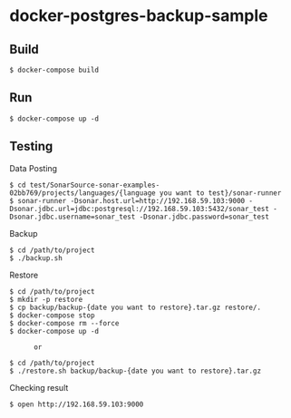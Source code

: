 # docker-postgres-backup-sample

## Build

    $ docker-compose build

## Run

    $ docker-compose up -d

## Testing

Data Posting

    $ cd test/SonarSource-sonar-examples-02bb769/projects/languages/{language you want to test}/sonar-runner
    $ sonar-runner -Dsonar.host.url=http://192.168.59.103:9000 -Dsonar.jdbc.url=jdbc:postgresql://192.168.59.103:5432/sonar_test -Dsonar.jdbc.username=sonar_test -Dsonar.jdbc.password=sonar_test

Backup

    $ cd /path/to/project
    $ ./backup.sh

Restore

    $ cd /path/to/project
    $ mkdir -p restore
    $ cp backup/backup-{date you want to restore}.tar.gz restore/.
    $ docker-compose stop
    $ docker-compose rm --force
    $ docker-compose up -d

          or

    $ cd /path/to/project
    $ ./restore.sh backup/backup-{date you want to restore}.tar.gz

Checking result

    $ open http://192.168.59.103:9000

